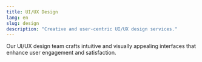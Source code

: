 ```yaml
---
title: UI/UX Design
lang: en
slug: design
description: "Creative and user-centric UI/UX design services."
---
```

Our UI/UX design team crafts intuitive and visually appealing interfaces that enhance user engagement and satisfaction.
